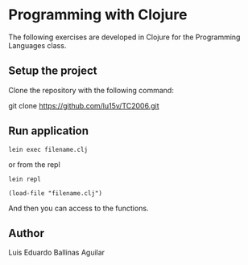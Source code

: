 # Programming with Clojure

The following exercises are developed in Clojure for the
Programming Languages class.


## Setup the project


Clone the repository with the following command:

git clone https://github.com/lu15v/TC2006.git

## Run application

	lein exec filename.clj

or from the repl

	lein repl

	(load-file "filename.clj")

And then you can access to the functions.

## Author

Luis Eduardo Ballinas Aguilar
